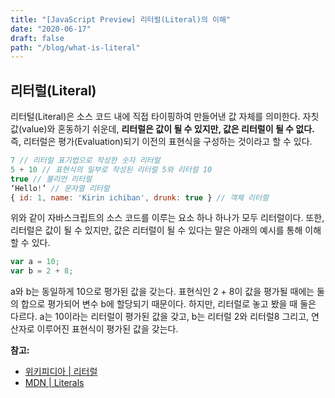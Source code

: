 ```yaml
---
title: "[JavaScript Preview] 리터럴(Literal)의 이해"
date: "2020-06-17"
draft: false
path: "/blog/what-is-literal"
---
```


## 리터럴(Literal)
리터털(Literal)은 소스 코드 내에 직접 타이핑하여 만들어낸 값 자체를 의미한다. 자칫 값(value)와 혼동하기 쉬운데, **리터럴은 값이 될 수 있지만, 값은 리터럴이 될 수 없다.** 즉, 리터럴은 평가(Evaluation)되기 이전의 표현식을 구성하는 것이라고 할 수 있다.  

```js
7 // 리터럴 표기법으로 작성한 숫자 리터럴
5 + 10 // 표현식의 일부로 작성된 리터럴 5와 리터럴 10
true // 불리언 리터럴
‘Hello!’ // 문자열 리터럴
{ id: 1, name: 'Kirin ichiban', drunk: true } // 객체 리터럴
```

위와 같이 자바스크립트의 소스 코드를 이루는 요소 하나 하나가 모두 리터럴이다.
또한, 리터럴은 값이 될 수 있지만, 값은 리터럴이 될 수 있다는 말은 아래의 예시를 통해 이해할 수 있다.

```js
var a = 10;
var b = 2 + 8;
```

a와 b는 동일하게 10으로 평가된 값을 갖는다. 표현식인 2 + 8이 값을 평가될 때에는 둘의 합으로 평가되어 변수 b에 할당되기 때문이다. 하지만, 리터럴로 놓고 봤을 때 둘은 다르다. a는 10이라는 리터럴이 평가된 값을 갖고, b는 리터럴 2와 리터럴8 그리고, 연산자로 이루어진 표현식이 평가된 값을 갖는다.

**참고:**
- [위키피디아 | 리터럴](https://ko.wikipedia.org/wiki/%EB%A6%AC%ED%84%B0%EB%9F%B4)
- [MDN | Literals](https://developer.mozilla.org/ko/docs/Web/JavaScript/Guide/Obsolete_Pages/Core_JavaScript_1.5_Guide/Literals)